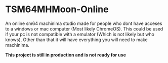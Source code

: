 # TSM64MHMoon-Online
An online sm64 machinima studio made for people who dont have acceses to a windows or mac computer (Most likely ChromeOS). This could be used if your pc is not compatible with a emulator (Which is not likely but who knows), Other than that it will have everything you will need to make machinima.

**This project is still in production and is not ready for use**